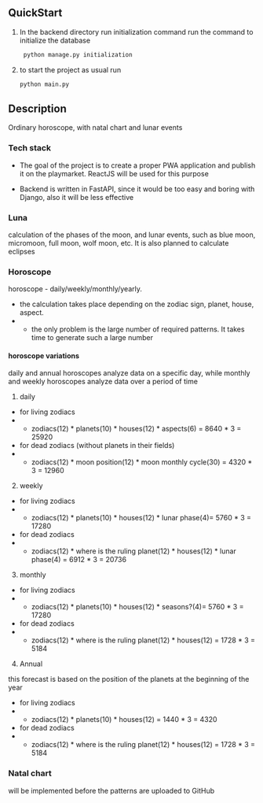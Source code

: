 

## QuickStart
1) In the backend directory run initialization command run the command to initialize the database
   ```bash 
    python manage.py initialization
   ```

2) to start the project as usual run
    ```bash 
    python main.py
   ```

## Description
Ordinary horoscope, with natal chart and lunar events

### Tech stack
- The goal of the project is to create a proper PWA application and publish it on the playmarket. ReactJS will be used for this purpose

- Backend is written in FastAPI, since it would be too easy and boring with Django, also it will be less effective

### Luna
calculation of the phases of the moon, and lunar events, such as blue moon, micromoon, full moon, wolf moon, etc. It is also planned to calculate eclipses

### Horoscope
horoscope - daily/weekly/monthly/yearly. 
- the calculation takes place depending on the zodiac sign, planet, house, aspect.
- -  the only problem is the large number of required patterns. It takes time to generate such a large number

#### horoscope variations
daily and annual horoscopes analyze data on a specific day, while monthly and weekly horoscopes analyze data over a period of time

1) daily
- for living zodiacs
- - zodiacs(12) * planets(10) * houses(12) * aspects(6) = 8640 * 3 = 25920
- for dead zodiacs (without planets in their fields)
- - zodiacs(12) * moon position(12) * moon monthly cycle(30) = 4320 * 3 = 12960
2) weekly
- for living zodiacs
- - zodiacs(12) * planets(10) * houses(12) * lunar phase(4)= 5760 * 3 = 17280
- for dead zodiacs
- - zodiacs(12) * where is the ruling planet(12) * houses(12) * lunar phase(4) = 6912 * 3 = 20736
3) monthly
- for living zodiacs
- - zodiacs(12) * planets(10) * houses(12) * seasons?(4)= 5760 * 3 = 17280
- for dead zodiacs
- - zodiacs(12) * where is the ruling planet(12) * houses(12) = 1728 * 3 = 5184
4) Annual

this forecast is based on the position of the planets at the beginning of the year
- for living zodiacs
- - zodiacs(12) * planets(10) * houses(12) = 1440 * 3 = 4320
- for dead zodiacs
- - zodiacs(12) * where is the ruling planet(12) * houses(12) = 1728 * 3 = 5184

### Natal chart
will be implemented before the patterns are uploaded to GitHub
